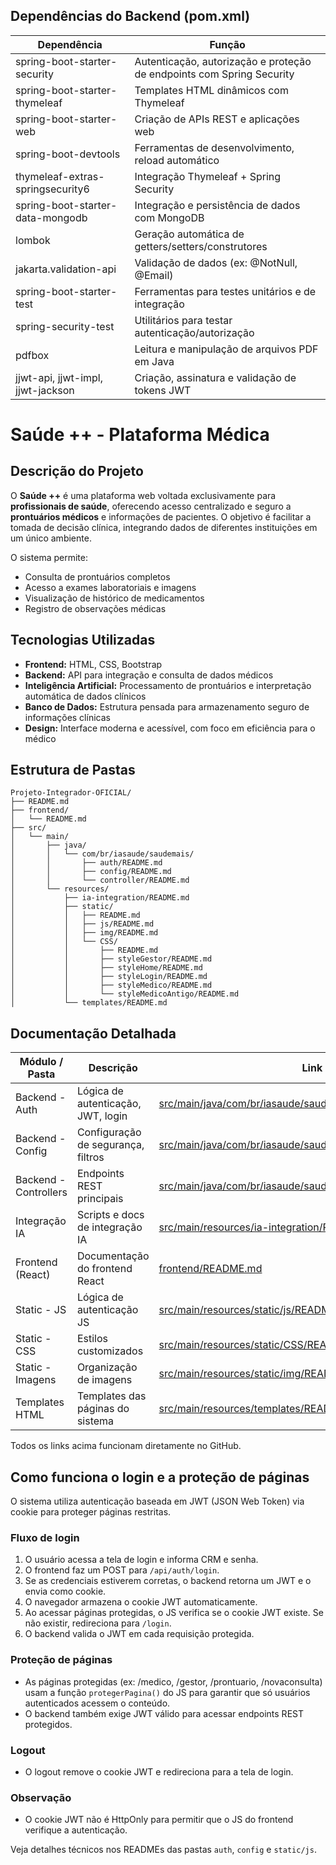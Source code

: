 ## Dependências do Backend (pom.xml)

| Dependência | Função |
|------------|--------|
| spring-boot-starter-security | Autenticação, autorização e proteção de endpoints com Spring Security |
| spring-boot-starter-thymeleaf | Templates HTML dinâmicos com Thymeleaf |
| spring-boot-starter-web | Criação de APIs REST e aplicações web |
| spring-boot-devtools | Ferramentas de desenvolvimento, reload automático |
| thymeleaf-extras-springsecurity6 | Integração Thymeleaf + Spring Security |
| spring-boot-starter-data-mongodb | Integração e persistência de dados com MongoDB |
| lombok | Geração automática de getters/setters/construtores |
| jakarta.validation-api | Validação de dados (ex: @NotNull, @Email) |
| spring-boot-starter-test | Ferramentas para testes unitários e de integração |
| spring-security-test | Utilitários para testar autenticação/autorização |
| pdfbox | Leitura e manipulação de arquivos PDF em Java |
| jjwt-api, jjwt-impl, jjwt-jackson | Criação, assinatura e validação de tokens JWT |

# Saúde ++ - Plataforma Médica

## Descrição do Projeto
O **Saúde ++** é uma plataforma web voltada exclusivamente para **profissionais de saúde**, oferecendo acesso centralizado e seguro a **prontuários médicos** e informações de pacientes. O objetivo é facilitar a tomada de decisão clínica, integrando dados de diferentes instituições em um único ambiente.

O sistema permite:
- Consulta de prontuários completos
- Acesso a exames laboratoriais e imagens
- Visualização de histórico de medicamentos
- Registro de observações médicas

## Tecnologias Utilizadas
- **Frontend:** HTML, CSS, Bootstrap
- **Backend:** API para integração e consulta de dados médicos
- **Inteligência Artificial:** Processamento de prontuários e interpretação automática de dados clínicos
- **Banco de Dados:** Estrutura pensada para armazenamento seguro de informações clínicas
- **Design:** Interface moderna e acessível, com foco em eficiência para o médico



## Estrutura de Pastas

```
Projeto-Integrador-OFICIAL/
├── README.md
├── frontend/
│   └── README.md
├── src/
│   └── main/
│       ├── java/
│       │   └── com/br/iasaude/saudemais/
│       │       ├── auth/README.md
│       │       ├── config/README.md
│       │       └── controller/README.md
│       └── resources/
│           ├── ia-integration/README.md
│           ├── static/
│           │   ├── README.md
│           │   ├── js/README.md
│           │   ├── img/README.md
│           │   └── CSS/
│           │       ├── README.md
│           │       ├── styleGestor/README.md
│           │       ├── styleHome/README.md
│           │       ├── styleLogin/README.md
│           │       ├── styleMedico/README.md
│           │       └── styleMedicoAntigo/README.md
│           └── templates/README.md
```

## Documentação Detalhada

| Módulo / Pasta | Descrição | Link |
|----------------|-----------|------|
| Backend - Auth | Lógica de autenticação, JWT, login | [src/main/java/com/br/iasaude/saudemais/auth/README.md](src/main/java/com/br/iasaude/saudemais/auth/README.md) |
| Backend - Config | Configuração de segurança, filtros | [src/main/java/com/br/iasaude/saudemais/config/README.md](src/main/java/com/br/iasaude/saudemais/config/README.md) |
| Backend - Controllers | Endpoints REST principais | [src/main/java/com/br/iasaude/saudemais/controller/README.md](src/main/java/com/br/iasaude/saudemais/controller/README.md) |
| Integração IA | Scripts e docs de integração IA | [src/main/resources/ia-integration/README.md](src/main/resources/ia-integration/README.md) |
| Frontend (React) | Documentação do frontend React | [frontend/README.md](frontend/README.md) |
| Static - JS | Lógica de autenticação JS | [src/main/resources/static/js/README.md](src/main/resources/static/js/README.md) |
| Static - CSS | Estilos customizados | [src/main/resources/static/CSS/README.md](src/main/resources/static/CSS/README.md) |
| Static - Imagens | Organização de imagens | [src/main/resources/static/img/README.md](src/main/resources/static/img/README.md) |
| Templates HTML | Templates das páginas do sistema | [src/main/resources/templates/README.md](src/main/resources/templates/README.md) |

Todos os links acima funcionam diretamente no GitHub.

## Como funciona o login e a proteção de páginas

O sistema utiliza autenticação baseada em JWT (JSON Web Token) via cookie para proteger páginas restritas.

### Fluxo de login
1. O usuário acessa a tela de login e informa CRM e senha.
2. O frontend faz um POST para `/api/auth/login`.
3. Se as credenciais estiverem corretas, o backend retorna um JWT e o envia como cookie.
4. O navegador armazena o cookie JWT automaticamente.
5. Ao acessar páginas protegidas, o JS verifica se o cookie JWT existe. Se não existir, redireciona para `/login`.
6. O backend valida o JWT em cada requisição protegida.

### Proteção de páginas
- As páginas protegidas (ex: /medico, /gestor, /prontuario, /novaconsulta) usam a função `protegerPagina()` do JS para garantir que só usuários autenticados acessem o conteúdo.
- O backend também exige JWT válido para acessar endpoints REST protegidos.

### Logout
- O logout remove o cookie JWT e redireciona para a tela de login.

### Observação
- O cookie JWT não é HttpOnly para permitir que o JS do frontend verifique a autenticação.

Veja detalhes técnicos nos READMEs das pastas `auth`, `config` e `static/js`.
